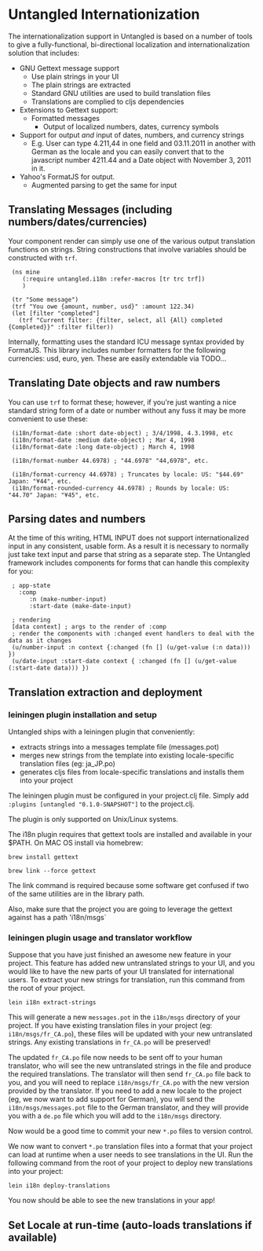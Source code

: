 # Untangled Internationization

The internationalization support in Untangled is based on a number of tools to give a fully-functional, bi-directional
localization and internationalization solution that includes:

- GNU Gettext message support
   - Use plain strings in your UI
   - The plain strings are extracted
   - Standard GNU utilities are used to build translation files
   - Translations are complied to cljs dependencies
- Extensions to Gettext support:
   - Formatted messages
     - Output of localized numbers, dates, currency symbols
- Support for output *and* input of dates, numbers, and currency strings
   - E.g. User can type 4.211,44 in one field and 03.11.2011 in another with German as the locale and you can easily 
   convert that to the javascript number 4211.44 and a Date object with November 3, 2011 in it. 
- Yahoo's FormatJS for output.
   - Augmented parsing to get the same for input
   
   
## Translating Messages (including numbers/dates/currencies)

Your component render can simply use one of the various output translation functions on strings. String constructions
that involve variables should be constructed with `trf`.


     (ns mine
        (:require untangled.i18n :refer-macros [tr trc trf])
        )
     
     (tr "Some message")
     (trf "You owe {amount, number, usd}" :amount 122.34)
     (let [filter "completed"] 
       (trf "Current filter: {filter, select, all {All} completed {Completed}}" :filter filter))

Internally, formatting uses the standard ICU message syntax provided by FormatJS.  This library includes number 
formatters for the following currencies: usd, euro, yen. These are easily extendable via TODO...

## Translating Date objects and raw numbers

You can use `trf` to format these; however, if you're just wanting a nice standard string form of a date or number 
without any fuss it may be more convenient to use these:


     (i18n/format-date :short date-object) ; 3/4/1998, 4.3.1998, etc
     (i18n/format-date :medium date-object) ; Mar 4, 1998
     (i18n/format-date :long date-object) ; March 4, 1998
     
     (i18n/format-number 44.6978) ; "44.6978" "44,6978", etc.
     
     (i18n/format-currency 44.6978) ; Truncates by locale: US: "$44.69" Japan: "¥44", etc.
     (i18n/format-rounded-currency 44.6978) ; Rounds by locale: US: "44.70" Japan: "¥45", etc.
     
## Parsing dates and numbers

At the time of this writing, HTML INPUT does not support internationalized input in any consistent, usable form. As 
a result it is necessary to normally just take text input and parse that string as a separate step. The Untangled
framework includes components for forms that can handle this complexity for you:


     ; app-state
       :comp
          :n (make-number-input)
          :start-date (make-date-input)
          
     ; rendering
     [data context] ; args to the render of :comp
     ; render the components with :changed event handlers to deal with the data as it changes
     (u/number-input :n context {:changed (fn [] (u/get-value (:n data))) })
     (u/date-input :start-date context { :changed (fn [] (u/get-value (:start-date data))) })
     
## Translation extraction and deployment

### leiningen plugin installation and setup
Untangled ships with a leiningen plugin that conveniently:

- extracts strings into a messages template file (messages.pot)
- merges new strings from the template into existing locale-specific translation files (eg: ja_JP.po)
- generates cljs files from locale-specific translations and installs them into your project

The leiningen plugin must be configured in your project.clj file.  Simply add `:plugins [untangled "0.1.0-SNAPSHOT"]` to the
project.clj.

The plugin is only supported on Unix/Linux systems.

The i18n plugin requires that gettext tools are installed and available in your $PATH.
On MAC OS install via homebrew:

`brew install gettext`

`brew link --force gettext`

The link command is required because some software get confused if two of the same utilities are in the library path.

Also, make sure that the project you are going to leverage the gettext against has a path 'i18n/msgs`

### leiningen plugin usage and translator workflow

Suppose that you have just finished an awesome new feature in your project. This feature has added new untranslated
strings to your UI, and you would like to have the new parts of your UI translated for international users. To extract
your new strings for translation, run this command from the root of your project.

`lein i18n extract-strings`

This will generate a new `messages.pot` in the `i18n/msgs` directory of your project. If you have existing translation
files in your project (eg: `i18n/msgs/fr_CA.po`), these files will be updated with your new untranslated strings. Any
existing translations in `fr_CA.po` will be preserved!

The updated `fr_CA.po` file now needs to be sent off to your human translator, who will see the new untranslated
strings in the file and produce the required translations. The translator will then send `fr_CA.po` file back to you,
and you will need to replace `i18n/msgs/fr_CA.po` with the new version provided by the translator. If you need to add a
new locale to the project (eg, we now want to add support for German), you will send the `i18n/msgs/messages.pot` file
to the German translator, and they will provide you with a `de.po` file which you will add to the `i18n/msgs` directory.

Now would be a good time to commit your new `*.po` files to version control.

We now want to convert `*.po` translation files into a format that your project can load at runtime when a user needs to
see translations in the UI. Run the following command from the root of your project to deploy new translations into your
project:

`lein i18n deploy-translations`

You now should be able to see the new translations in your app!


## Set Locale at run-time (auto-loads translations if available)
